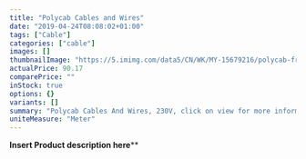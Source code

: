 ```yaml
---
title: "Polycab Cables and Wires"
date: "2019-04-24T08:08:02+01:00"
tags: ["Cable"]
categories: ["cable"]
images: []
thumbnailImage: "https://5.imimg.com/data5/CN/WK/MY-15679216/polycab-fr-wire-90-mtr-500x500.png"
actualPrice: 90.17
comparePrice: ""
inStock: true
options: {}
variants: []
summary: "Polycab Cables And Wires, 230V, click on view for more information about this product."
uniteMeasure: "Meter"
---
```

**Insert Product description here****

